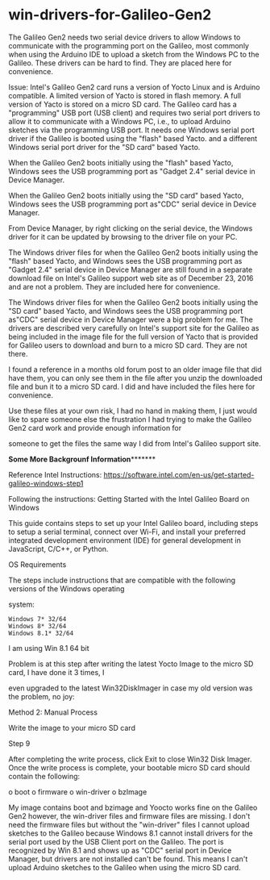 # win-drivers-for-Galileo-Gen2
The Galileo Gen2 needs two serial device drivers to allow Windows to communicate with the programming port on the Galileo, most commonly when using the Arduino IDE to upload a sketch from the Windows PC to the Galileo. These drivers can be hard to find. They are placed here for convenience.

Issue: Intel's Galileo Gen2 card runs a version of Yocto Linux and is Arduino compatible. A limited version 
of Yacto is stored in flash memory.  A full version of Yacto is stored on a micro SD card. The Galileo card 
has a "programming" USB port (USB client) and requires two serial port drivers to allow it to 
communicate with a Windows PC, i.e., to upload Arduino sketches via the programming USB port. It 
needs one Windows serial port driver if the Galileo is booted using  the "flash" based Yacto.  and a 
different Windows serial port driver for the "SD card" based Yacto.

When the Galileo Gen2 boots initially using the "flash" based Yacto, Windows sees the USB 
programming port as "Gadget 2.4" serial device in Device Manager.

When the Galileo Gen2 boots initially using the "SD card" based Yacto, Windows sees the USB 
programming port as"CDC" serial device in Device Manager.

From Device Manager, by right clicking on the serial device, the Windows driver for it can be updated by 
browsing to the driver file on your PC. 

The Windows driver files for when the Galileo Gen2 boots initially using the "flash" based Yacto, and 
Windows sees the USB programming port as "Gadget 2.4" serial device in Device Manager are still 
found in a separate download file on Intel's Galileo support web site as of December 23, 2016 and are 
not a problem. They are included here for convenience.

The Windows driver files for when the Galileo Gen2 boots initially using the "SD card" based Yacto, and 
Windows sees the USB programming port as"CDC" serial device in Device Manager were a big 
problem for me. The drivers are described very carefully on Intel's support site for the Galileo as being 
included in the image file for the full version of Yacto that is provided for Galileo users to download and 
burn to a micro SD card. They are not there.

I found a reference in a months old forum post to an older image file that did have them, you can only see 
them in the file after you unzip the downloaded file and bun it to a micro SD card. I did and have included 
the files here for convenience.

Use these files at your own risk, I had no hand in making them, I just would like to spare someone else 
the frustration I had trying to make the Galileo Gen2 card work and provide enough information for 

someone to get the files the same way I did from Intel's Galileo support site.

**************Some More Backgrounf Information*********************

Reference Intel Instructions:
https://software.intel.com/en-us/get-started-galileo-windows-step1

Following the instructions:
Getting Started with the Intel Galileo Board on Windows

This guide contains steps to set up your Intel Galileo board, including steps to setup a serial terminal, 
connect over Wi-Fi, and install your preferred integrated development environment (IDE) for general 
development in JavaScript, C/C++, or Python.

OS Requirements

The steps include instructions that are compatible with the following versions of the Windows operating 

system:

    Windows 7* 32/64
    Windows 8* 32/64
    Windows 8.1* 32/64

I am using Win 8.1 64 bit

Problem is at this step after writing the latest Yocto Image to the micro SD card, I have done it 3 times, I 

even upgraded to the latest Win32DiskImager in case my old version was the problem, no joy:

Method 2: Manual Process

Write the image to your micro SD card

Step 9

After completing the write process, click Exit to close Win32 Disk Imager. Once the write process is 
complete, your bootable micro SD card should contain the following:

o boot
o firmware
o win-driver
o bzImage

My image contains boot and bzimage and Yoocto works fine on the Galileo Gen2 however, the win-driver 
files and firmware files are missing. I don't need the firmware files but without the "win-driver" files I 
cannot upload sketches to the Galileo because Windows 8.1 cannot install drivers for the serial port 
used by the USB Client port on the Galileo. The port is recognized by Win 8.1 and shows up as "CDC" 
serial port in Device Manager, but drivers are not installed can't be found. This means I can't upload 
Arduino sketches to the Galileo when using the micro SD card.
